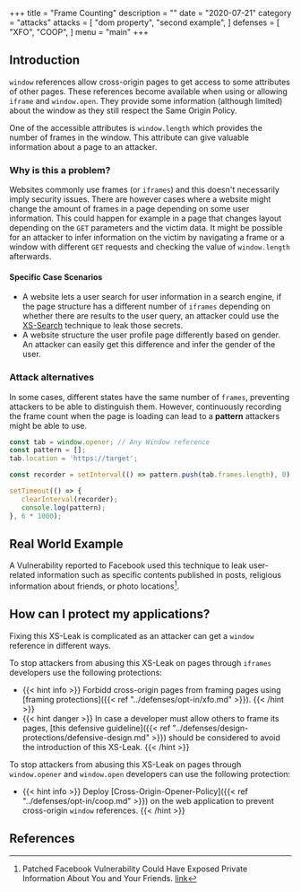 +++
title = "Frame Counting"
description = ""
date = "2020-07-21"
category = "attacks"
attacks = [
    "dom property",
    "second example",
]
defenses = [
    "XFO",
    "COOP",
]
menu = "main"
+++

## Introduction

`window` references allow cross-origin pages to get access to some attributes of other pages. These references become available when using or allowing `iframe` and `window.open`. They provide some information (although limited) about the window as they still respect the Same Origin Policy.

One of the accessible attributes is `window.length` which provides the number of frames in the window. This attribute can give valuable information about a page to an attacker.

### Why is this a problem?

Websites commonly use frames (or `iframes`) and this doesn't necessarily imply security issues.  There are however cases where a website might change the amount of frames in a page depending on some user information. This could happen for example in a page that changes layout depending on the `GET` parameters and the victim data. It might be possible for an attacker to infer information on the victim by navigating a frame or a window with different `GET` requests and checking the value of `window.length` afterwards.


#### Specific Case Scenarios

- A website lets a user search for user information in a search engine, if the page structure has a different number of `iframes` depending on whether there are results to the user query, an attacker could use the [XS-Search]({/TODO) technique to leak those secrets.
- A website structure the user profile page differently based on gender. An attacker can easily get this difference and infer the gender of the user.

### Attack alternatives

In some cases, different states have the same number of `frames`, preventing attackers to be able to distinguish them. However, continuously recording the frame count when the page is loading can lead to a **pattern** attackers might be able to use.

```javascript
const tab = window.opener; // Any Window reference
const pattern = [];
tab.location = 'https://target';

const recorder = setInterval(() => pattern.push(tab.frames.length), 0);

setTimeout(() => {
   clearInterval(recorder);
   console.log(pattern);
}, 6 * 1000);
```


## Real World Example

A Vulnerability reported to Facebook used this technique to leak user-related information such as specific contents published in posts, religious information about friends, or photo locations[^1].


## How can I protect my applications?

Fixing this XS-Leak is complicated as an attacker can get a `window` reference in different ways. 

To stop attackers from abusing this XS-Leak on pages through `iframes` developers use the following protections:

- {{< hint info >}}
Forbidd cross-origin pages from framing pages using [framing protections]({{< ref "../defenses/opt-in/xfo.md" >}}).
{{< /hint >}}
- {{< hint danger >}}
In case a developer must allow others to frame its pages, [this defensive guideline]({{< ref "../defenses/design-protections/defensive-design.md" >}}) should be considered to avoid the introduction of this XS-Leak.
{{< /hint >}}

To stop attackers from abusing this XS-Leak on pages through `window.opener` and `window.open` developers can use the following protection:

- {{< hint info >}}
Deploy [Cross-Origin-Opener-Policy]({{< ref "../defenses/opt-in/coop.md" >}}) on the web application to prevent cross-origin `window` references.
{{< /hint >}}


## References

[^1]: Patched Facebook Vulnerability Could Have Exposed Private Information About You and Your Friends. [link](https://www.imperva.com/blog/facebook-privacy-bug/)
